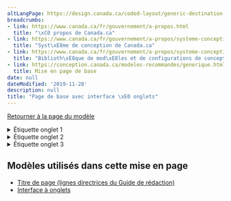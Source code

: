 ```yaml
---
altLangPage: https://design.canada.ca/coded-layout/generic-destination-tab.html
breadcrumbs:
- link: https://www.canada.ca/fr/gouvernement/a-propos.html
  title: "\xC0 propos de Canada.ca"
- link: https://www.canada.ca/fr/gouvernement/a-propos/systeme-conception.html
  title: "Syst\xE8me de conception de Canada.ca"
- link: https://www.canada.ca/fr/gouvernement/a-propos/systeme-conception/bibliotheque-modeles.html
  title: "Biblioth\xE8que de mod\xE8les et de configurations de conception"
- link: https://conception.canada.ca/modeles-recommandes/generique.html#discussion
  title: Mise en page de base
date: null
dateModified: '2019-11-28'
description: null
title: "Page de base avec interface \xE0 onglets"
---
```


<p>
 <a class="btn btn-default" href="../modeles-recommandes/generique.html">
  Retourner à la page du modèle
 </a>
</p>


<div class="wb-tabs">
 <div class="tabpanels">
  <details id="details-panel1">
   <summary>
    Étiquette onglet 1
   </summary>
   <h2>
    En-tête de section pour le premier onglet
   </h2>
   <p>
    Lorem ipsum dolor sit amet, consectetur adipiscing elit, sed do eiusmod tempor incididunt ut labore et dolore magna aliqua. Turp	is egestas maecenas pharetra convallis posuere morbi leo urna.
   </p>
   <h3>
    En-tête de sous-section
   </h3>
   <p>
    Lorem ipsum dolor sit amet, consectetur adipiscing elit, sed do eiusmod tempor incididunt ut labore et dolore magna aliqua. Turp	is egestas maecenas pharetra convallis posuere morbi leo urna.
   </p>
   <h3>
    En-tête de sous-section
   </h3>
   <p>
    Lorem ipsum dolor sit amet, consectetur adipiscing elit, sed do eiusmod tempor incididunt ut labore et dolore magna aliqua. Turp	is egestas maecenas pharetra convallis posuere morbi leo urna.
   </p>
  </details>
  <details id="details-panel2">
   <summary>
    Étiquette onglet 2
   </summary>
   <h2>
    En-tête de section pour le deuxième onglet
   </h2>
   <p>
    Lorem ipsum dolor sit amet, consectetur adipiscing elit, sed do eiusmod tempor incididunt ut labore et dolore magna aliqua. Turp	is egestas maecenas pharetra convallis posuere morbi leo urna.
   </p>
   <h3>
    En-tête de sous-section
   </h3>
   <p>
    Lorem ipsum dolor sit amet, consectetur adipiscing elit, sed do eiusmod tempor incididunt ut labore et dolore magna aliqua. Turp	is egestas maecenas pharetra convallis posuere morbi leo urna.
   </p>
   <h3>
    En-tête de sous-section
   </h3>
   <p>
    Lorem ipsum dolor sit amet, consectetur adipiscing elit, sed do eiusmod tempor incididunt ut labore et dolore magna aliqua. Turp	is egestas maecenas pharetra convallis posuere morbi leo urna.
   </p>
  </details>
  <details id="details-panel3">
   <summary>
    Étiquette onglet 3
   </summary>
   <h2>
    En-tête de section pour le troisième onglet
   </h2>
   <p>
    Lorem ipsum dolor sit amet, consectetur adipiscing elit, sed do eiusmod tempor incididunt ut labore et dolore magna aliqua. Turp	is egestas maecenas pharetra convallis posuere morbi leo urna.
   </p>
   <h3>
    En-tête de sous-section
   </h3>
   <p>
    Lorem ipsum dolor sit amet, consectetur adipiscing elit, sed do eiusmod tempor incididunt ut labore et dolore magna aliqua. Turp	is egestas maecenas pharetra convallis posuere morbi leo urna.
   </p>
   <h3>
    En-tête de sous-section
   </h3>
   <p>
    Lorem ipsum dolor sit amet, consectetur adipiscing elit, sed do eiusmod tempor incididunt ut labore et dolore magna aliqua. Turp	is egestas maecenas pharetra convallis posuere morbi leo urna.
   </p>
  </details>
 </div>
</div>




<h2>
 Modèles utilisés dans cette mise en page
</h2>

<ul>
 <li>
  <a href="https://www.canada.ca/fr/secretariat-conseil-tresor/services/communications-gouvernementales/guide-redaction-contenu-canada.html#wp5-1">
   Titre de page (lignes directrices du Guide de rédaction)
  </a>
 </li>
 <li>
  <a href="../configurations-conception-communes/interface-onglets.html">
   Interface à onglets
  </a>
 </li>
</ul>


